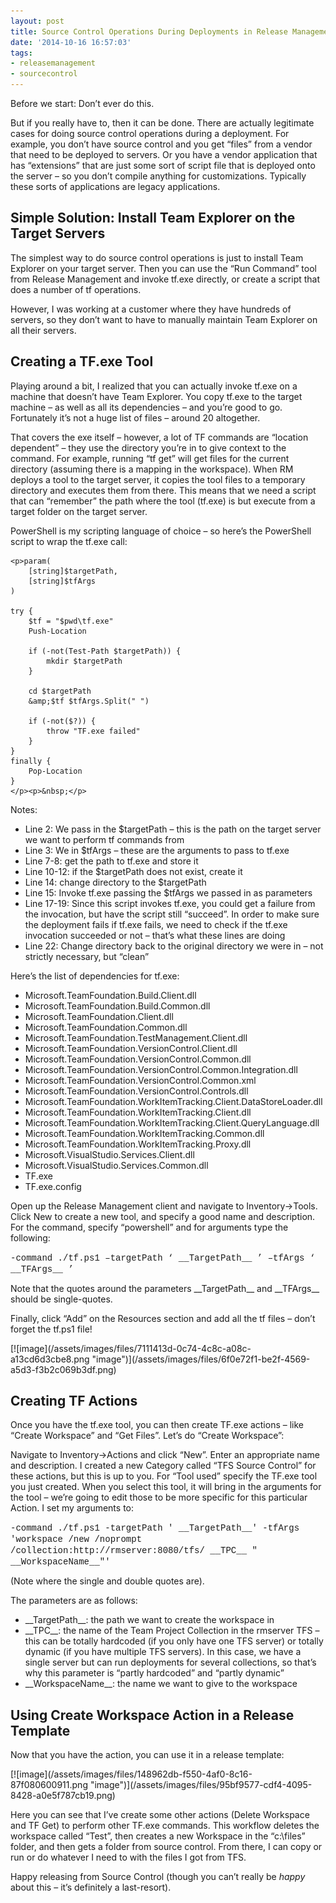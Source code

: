 ```yaml
---
layout: post
title: Source Control Operations During Deployments in Release Management
date: '2014-10-16 16:57:03'
tags:
- releasemanagement
- sourcecontrol
---
```


Before we start: Don’t ever do this.

But if you really have to, then it can be done. There are actually legitimate cases for doing source control operations during a deployment. For example, you don’t have source control and you get “files” from a vendor that need to be deployed to servers. Or you have a vendor application that has “extensions” that are just some sort of script file that is deployed onto the server – so you don’t compile anything for customizations. Typically these sorts of applications are legacy applications.

## Simple Solution: Install Team Explorer on the Target Servers

The simplest way to do source control operations is just to install Team Explorer on your target server. Then you can use the “Run Command” tool from Release Management and invoke tf.exe directly, or create a script that does a number of tf operations.

However, I was working at a customer where they have hundreds of servers, so they don’t want to have to manually maintain Team Explorer on all their servers.

## Creating a TF.exe Tool

Playing around a bit, I realized that you can actually invoke tf.exe on a machine that doesn’t have Team Explorer. You copy tf.exe to the target machine – as well as all its dependencies – and you’re good to go. Fortunately it’s not a huge list of files – around 20 altogether.

That covers the exe itself – however, a lot of TF commands are “location dependent” – they use the directory you’re in to give context to the command. For example, running “tf get” will get files for the current directory (assuming there is a mapping in the workspace). When RM deploys a tool to the target server, it copies the tool files to a temporary directory and executes them from there. This means that we need a script that can “remember” the path where the tool (tf.exe) is but execute from a target folder on the target server.

PowerShell is my scripting language of choice – so here’s the PowerShell script to wrap the tf.exe call:

    <p>param(
        [string]$targetPath,
        [string]$tfArgs
    )
    
    try {
        $tf = "$pwd\tf.exe"
        Push-Location
    
        if (-not(Test-Path $targetPath)) {
            mkdir $targetPath
        }
    
        cd $targetPath
        &amp;$tf $tfArgs.Split(" ")
        
        if (-not($?)) {
            throw "TF.exe failed"
        }
    }
    finally {
        Pop-Location
    }
    </p><p>&nbsp;</p>

Notes:

- Line 2: We pass in the $targetPath – this is the path on the target server we want to perform tf commands from
- Line 3: We in $tfArgs – these are the arguments to pass to tf.exe
- Line 7-8: get the path to tf.exe and store it
- Line 10-12: if the $targetPath does not exist, create it
- Line 14: change directory to the $targetPath
- Line 15: Invoke tf.exe passing the $tfArgs we passed in as parameters
- Line 17-19: Since this script invokes tf.exe, you could get a failure from the invocation, but have the script still “succeed”. In order to make sure the deployment fails if tf.exe fails, we need to check if the tf.exe invocation succeeded or not – that’s what these lines are doing
- Line 22: Change directory back to the original directory we were in – not strictly necessary, but “clean”

Here’s the list of dependencies for tf.exe:

- Microsoft.TeamFoundation.Build.Client.dll
- Microsoft.TeamFoundation.Build.Common.dll
- Microsoft.TeamFoundation.Client.dll
- Microsoft.TeamFoundation.Common.dll
- Microsoft.TeamFoundation.TestManagement.Client.dll
- Microsoft.TeamFoundation.VersionControl.Client.dll
- Microsoft.TeamFoundation.VersionControl.Common.dll
- Microsoft.TeamFoundation.VersionControl.Common.Integration.dll
- Microsoft.TeamFoundation.VersionControl.Common.xml
- Microsoft.TeamFoundation.VersionControl.Controls.dll
- Microsoft.TeamFoundation.WorkItemTracking.Client.DataStoreLoader.dll
- Microsoft.TeamFoundation.WorkItemTracking.Client.dll
- Microsoft.TeamFoundation.WorkItemTracking.Client.QueryLanguage.dll
- Microsoft.TeamFoundation.WorkItemTracking.Common.dll
- Microsoft.TeamFoundation.WorkItemTracking.Proxy.dll
- Microsoft.VisualStudio.Services.Client.dll
- Microsoft.VisualStudio.Services.Common.dll
- TF.exe
- TF.exe.config

Open up the Release Management client and navigate to Inventory-\>Tools. Click New to create a new tool, and specify a good name and description. For the command, specify “powershell” and for arguments type the following:

<!--kg-card-begin: html--><font face="Courier New">-command ./tf.ps1 –targetPath ‘ __TargetPath__ ’ –tfArgs ‘ __TFArgs__ ’</font><!--kg-card-end: html-->

Note that the quotes around the parameters \_\_TargetPath\_\_ and \_\_TFArgs\_\_ should be single-quotes.

Finally, click “Add” on the Resources section and add all the tf files – don’t forget the tf.ps1 file!

<!--kg-card-begin: html--> [![image](/assets/images/files/7111413d-0c74-4c8c-a08c-a13cd6d3cbe8.png "image")](/assets/images/files/6f0e72f1-be2f-4569-a5d3-f3b2c069b3df.png)<!--kg-card-end: html-->
## Creating TF Actions

Once you have the tf.exe tool, you can then create TF.exe actions – like “Create Workspace” and “Get Files”. Let’s do “Create Workspace”:

Navigate to Inventory-\>Actions and click “New”. Enter an appropriate name and description. I created a new Category called “TFS Source Control” for these actions, but this is up to you. For “Tool used” specify the TF.exe tool you just created. When you select this tool, it will bring in the arguments for the tool – we’re going to edit those to be more specific for this particular Action. I set my arguments to:

<!--kg-card-begin: html--><font face="Courier New">-command ./tf.ps1 -targetPath ' __TargetPath__' -tfArgs 'workspace /new /noprompt /collection:</font><!--kg-card-end: html--><!--kg-card-begin: html--><font face="Courier New">http://rmserver:8080/tfs/ __TPC__ </font><!--kg-card-end: html--><!--kg-card-begin: html--><font face="Courier New"> " __WorkspaceName__"'</font><!--kg-card-end: html-->

(Note where the single and double quotes are).

The parameters are as follows:

- \_\_TargetPath\_\_: the path we want to create the workspace in
- \_\_TPC\_\_: the name of the Team Project Collection in the rmserver TFS – this can be totally hardcoded (if you only have one TFS server) or totally dynamic (if you have multiple TFS servers). In this case, we have a single server but can run deployments for several collections, so that’s why this parameter is “partly hardcoded” and “partly dynamic”
- \_\_WorkspaceName\_\_: the name we want to give to the workspace

## Using Create Workspace Action in a Release Template

Now that you have the action, you can use it in a release template:

<!--kg-card-begin: html-->[![image](/assets/images/files/148962db-f550-4af0-8c16-87f080600911.png "image")](/assets/images/files/95bf9577-cdf4-4095-8428-a0e5f787cb19.png)<!--kg-card-end: html-->

Here you can see that I’ve create some other actions (Delete Workspace and TF Get) to perform other TF.exe commands. This workflow deletes the workspace called “Test”, then creates a new Workspace in the “c:\files” folder, and then gets a folder from source control. From there, I can copy or run or do whatever I need to with the files I got from TFS.

Happy releasing from Source Control (though you can’t really be _happy_ about this – it’s definitely a last-resort).

